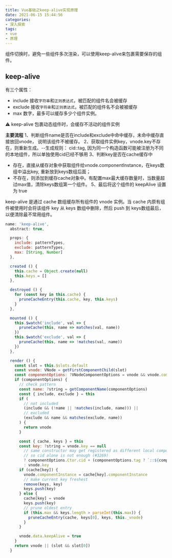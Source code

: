 ```yaml
---
title: Vue基础之keep-alive实现原理
date: 2021-06-15 15:44:56
categories:
- 深入探索
tags:
- vue
- 原理
---
```


组件切换时，避免一些组件多次渲染，可以使用keep-alive来包裹需要保存的组件。
<!-- more -->

## keep-alive
有三个属性：
- include 接收`字符串`和`正则表达式`，被匹配的组件名会被缓存
- exclude 接收`字符串`和`正则表达式`，被匹配的组件名不会被被缓存
- max 数字，最多可以缓存多少个组件实例。

⚠️ keep-alive 包裹动态组件时，会缓存不活动的组件实例

**主要流程**
1、判断组件name是否在include和exclude中命中缓存，未命中缓存直接放回vnode， 说明该组件不被缓存。
2、获取组件实例key，vnode.key不存在，则重新生成。--生成规则： cid::tag, 因为同一个构造函数可能被注册为不同的本地组件，所以单独使用cid已经不够用
3、判断key是否在cache缓存中
- 存在，直接从缓存对象中获取组件给vnode.componentInstance，在keys数组中溢出key, 重新放到keys数组后面；
- 不存在，则添加到缓存cache对象中。有配置max最大缓存数量时，当数量超过max值，清除keys数组第一个组件。
5、最后将这个组件的 keepAlive 设置为 true

keep-alive 是通过 cache 数组缓存所有组件的 vnode 实例。当 cache 内原有组件被使用时会将该组件 key 从 keys 数组中删除，然后 push 到 keys数组最后，以便清除最不常用组件。

```javascript keep-alive 源码
name: 'keep-alive',
  abstract: true,

  props: {
    include: patternTypes,
    exclude: patternTypes,
    max: [String, Number]
  },

  created () {
    this.cache = Object.create(null)
    this.keys = []
  },

  destroyed () {
    for (const key in this.cache) {
      pruneCacheEntry(this.cache, key, this.keys)
    }
  },

  mounted () {
    this.$watch('include', val => {
      pruneCache(this, name => matches(val, name))
    })
    this.$watch('exclude', val => {
      pruneCache(this, name => !matches(val, name))
    })
  },

  render () {
    const slot = this.$slots.default
    const vnode: VNode = getFirstComponentChild(slot)
    const componentOptions: ?VNodeComponentOptions = vnode && vnode.componentOptions
    if (componentOptions) {
      // check pattern
      const name: ?string = getComponentName(componentOptions)
      const { include, exclude } = this
      if (
        // not included
        (include && (!name || !matches(include, name))) ||
        // excluded
        (exclude && name && matches(exclude, name))
      ) {
        return vnode
      }

      const { cache, keys } = this
      const key: ?string = vnode.key == null
        // same constructor may get registered as different local components
        // so cid alone is not enough (#3269)
        ? componentOptions.Ctor.cid + (componentOptions.tag ? `::${componentOptions.tag}` : '')
        : vnode.key
      if (cache[key]) {
        vnode.componentInstance = cache[key].componentInstance
        // make current key freshest
        remove(keys, key)
        keys.push(key)
      } else {
        cache[key] = vnode
        keys.push(key)
        // prune oldest entry
        if (this.max && keys.length > parseInt(this.max)) {
          pruneCacheEntry(cache, keys[0], keys, this._vnode)
        }
      }

      vnode.data.keepAlive = true
    }
    return vnode || (slot && slot[0])
  }
```